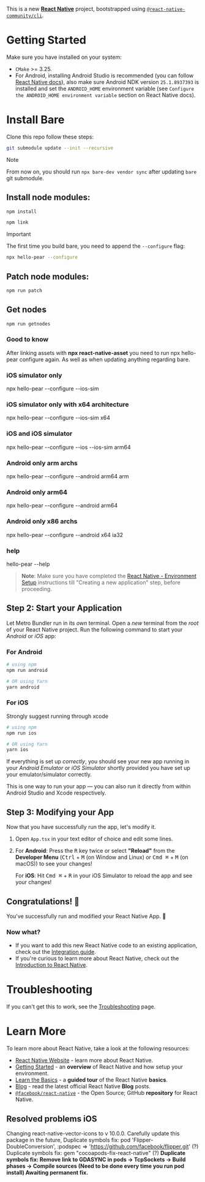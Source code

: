 This is a new [**React Native**](https://reactnative.dev) project, bootstrapped using [`@react-native-community/cli`](https://github.com/react-native-community/cli).

# Getting Started

Make sure you have installed on your system:

- `CMake` >= 3.25.
- For Android, installing Android Studio is recommended (you can follow [React Native docs](https://reactnative.dev/docs/0.72/environment-setup?platform=android)), also make sure Android NDK version `25.1.8937393` is installed and set the `ANDROID_HOME` environment variable (see `Configure the ANDROID_HOME environment variable` section on React Native docs).

# Install Bare

Clone this repo follow these steps:

```sh
git submodule update --init --recursive
```

> [!NOTE]
> From now on, you should run `npx bare-dev vendor sync` after updating `bare` git submodule.

## Install node modules:

```sh
npm install
```

```sh
npm link
```

> [!IMPORTANT]
> The first time you build bare, you need to append the `--configure` flag:
>
> ```sh
> npx hello-pear --configure
> ```

## Patch node modules:

```sh
npm run patch
```

## Get nodes

```sh
npm run getnodes
```

### Good to know

After linking assets with **npx react-native-asset** you need to run npx hello-pear configure again.
As well as when updating anything regarding bare.

### iOS simulator only

npx hello-pear --configure --ios-sim

### iOS simulator only with x64 architecture

npx hello-pear --configure --ios-sim x64

### iOS and iOS simulator

npx hello-pear --configure --ios --ios-sim arm64

### Android only arm archs

npx hello-pear --configure --android arm64 arm

### Android only arm64

npx hello-pear --configure --android arm64

### Android only x86 archs

npx hello-pear --configure --android x64 ia32

### help

hello-pear --help

> **Note**: Make sure you have completed the [React Native - Environment Setup](https://reactnative.dev/docs/environment-setup) instructions till "Creating a new application" step, before proceeding.

## Step 2: Start your Application

Let Metro Bundler run in its _own_ terminal. Open a _new_ terminal from the _root_ of your React Native project. Run the following command to start your _Android_ or _iOS_ app:

### For Android

```bash
# using npm
npm run android

# OR using Yarn
yarn android
```

### For iOS

Strongly suggest running through xcode

```bash
# using npm
npm run ios

# OR using Yarn
yarn ios
```

If everything is set up _correctly_, you should see your new app running in your _Android Emulator_ or _iOS Simulator_ shortly provided you have set up your emulator/simulator correctly.

This is one way to run your app — you can also run it directly from within Android Studio and Xcode respectively.

## Step 3: Modifying your App

Now that you have successfully run the app, let's modify it.

1. Open `App.tsx` in your text editor of choice and edit some lines.
2. For **Android**: Press the <kbd>R</kbd> key twice or select **"Reload"** from the **Developer Menu** (<kbd>Ctrl</kbd> + <kbd>M</kbd> (on Window and Linux) or <kbd>Cmd ⌘</kbd> + <kbd>M</kbd> (on macOS)) to see your changes!

   For **iOS**: Hit <kbd>Cmd ⌘</kbd> + <kbd>R</kbd> in your iOS Simulator to reload the app and see your changes!

## Congratulations! :tada:

You've successfully run and modified your React Native App. :partying_face:

### Now what?

- If you want to add this new React Native code to an existing application, check out the [Integration guide](https://reactnative.dev/docs/integration-with-existing-apps).
- If you're curious to learn more about React Native, check out the [Introduction to React Native](https://reactnative.dev/docs/getting-started).

# Troubleshooting

If you can't get this to work, see the [Troubleshooting](https://reactnative.dev/docs/troubleshooting) page.

# Learn More

To learn more about React Native, take a look at the following resources:

- [React Native Website](https://reactnative.dev) - learn more about React Native.
- [Getting Started](https://reactnative.dev/docs/environment-setup) - an **overview** of React Native and how setup your environment.
- [Learn the Basics](https://reactnative.dev/docs/getting-started) - a **guided tour** of the React Native **basics**.
- [Blog](https://reactnative.dev/blog) - read the latest official React Native **Blog** posts.
- [`@facebook/react-native`](https://github.com/facebook/react-native) - the Open Source; GitHub **repository** for React Native.

## Resolved problems iOS

Changing react-native-vector-icons to v 10.0.0. Carefully update this package in the future,
Duplicate symbols fix: pod 'Flipper-DoubleConversion', :podspec => '<https://github.com/facebook/flipper.git>' (?)
Duplicate symbols fix: gem "cocoapods-fix-react-native" (?)
**Duplicate symbols fix: Remove link to GDASYNC in pods -> TcpSockets -> Build phases -> Compile sources (Need to be done every time you run pod install) Awaiting permanent fix.**
